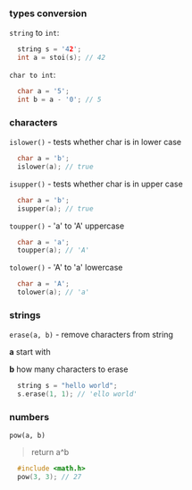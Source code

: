 ### types conversion

`string` to `int`:


```c++
  string s = '42';
  int a = stoi(s); // 42
```

`char to int`:

```c++
  char a = '5';
  int b = a - '0'; // 5
```

### characters

`islower()` - tests whether char is in lower case

```c++
  char a = 'b';
  islower(a); // true
```

`isupper()` - tests whether char is in upper case

```c++
  char a = 'b';
  isupper(a); // true
```

`toupper()` - 'a' to 'A' uppercase

```c++
  char a = 'a';
  toupper(a); // 'A'
```

`tolower()` - 'A' to 'a' lowercase

```c++
  char a = 'A';
  tolower(a); // 'a'
```

### strings

`erase(a, b)` - remove characters from string

**a** start with

**b** how many characters to erase


```c++
  string s = "hello world";
  s.erase(1, 1); // 'ello world'
```

### numbers

`pow(a, b)`
> return a^b

```c++
  #include <math.h>
  pow(3, 3); // 27
```
